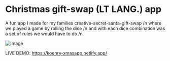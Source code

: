# Christmas gift-swap (LT LANG.) app

A fun app I made for my families creative-secret-santa-gift-swap /n
where we played a game by rolling the dice /n
and with each dice combination was a set of rules we would have to do /n

![image](https://user-images.githubusercontent.com/68077710/155986556-dd47fe56-a17c-4f93-aa14-49faaf2ae62a.png)



LIVE DEMO: https://koenry-xmasapp.netlify.app/
